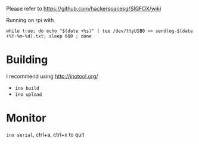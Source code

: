 Please refer to <https://github.com/hackerspacesg/SIGFOX/wiki>

Running on rpi with

	while true; do echo "$(date +%s)" | tee /dev/ttyUSB0 >> sendlog-$(date +%Y-%m-%d).txt; sleep 600 ; done

# Building

I recommend using <http://inotool.org/>

* `ino build`
* `ino upload`

# Monitor

`ino serial`, ctrl+a, ctrl+x to quit
